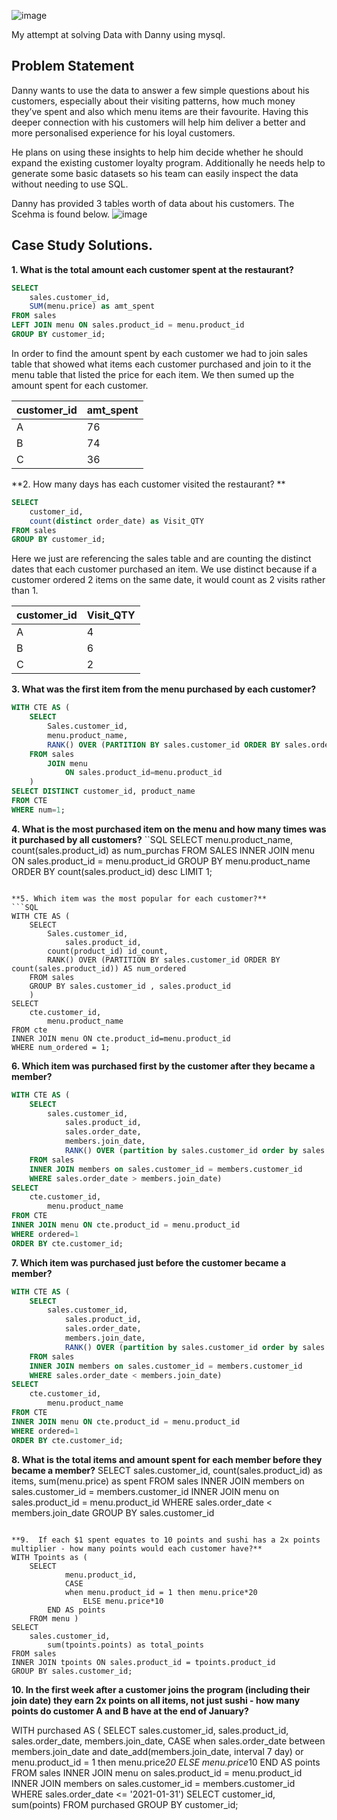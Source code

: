 
![image](https://user-images.githubusercontent.com/121979698/210649496-ef04500d-9e5b-4b5f-9ed1-4a1dd917895f.png)

My attempt at solving Data with Danny using mysql.

## Problem Statement

Danny wants to use the data to answer a few simple questions about his customers, especially about their visiting patterns, how much money they’ve spent and also which menu items are their favourite. Having this deeper connection with his customers will help him deliver a better and more personalised experience for his loyal customers.

He plans on using these insights to help him decide whether he should expand the existing customer loyalty program.
Additionally he needs help to generate some basic datasets so his team can easily inspect the data without needing to use SQL.

Danny has provided 3 tables worth of data about his customers. The Scehma is found below.
![image](https://user-images.githubusercontent.com/121979698/210691373-a096a0b1-5e08-4787-bd5a-9c1867a307fc.png)

## Case Study Solutions.

**1. What is the total amount each customer spent at the restaurant?** 
```SQL
SELECT 
	sales.customer_id,
	SUM(menu.price) as amt_spent
FROM sales
LEFT JOIN menu ON sales.product_id = menu.product_id
GROUP BY customer_id;
```
  
In order to find the amount spent by each customer we had to join sales table that showed what items each customer purchased and join to it the menu table that listed the price for each item. We then sumed up the amount spent for each customer.

|customer_id | amt_spent|
|---|---|
|A | 76|
|B | 74|
|C | 36|

**2. How many days has each customer visited the restaurant? **
```SQL
SELECT
	customer_id,
	count(distinct order_date) as Visit_QTY
FROM sales
GROUP BY customer_id;
```
Here we just are referencing the sales table and are counting the distinct dates that each customer purchased an item. We use distinct because if a customer ordered 2 items on the same date, it would count as 2 visits rather than 1. 

|customer_id | Visit_QTY|
|---|---|
|A|	4|
|B|	6|
|C|	2|

**3. What was the first item from the menu purchased by each customer?**
	
```SQL
WITH CTE AS (
	SELECT
		Sales.customer_id,
		menu.product_name, 
		RANK() OVER (PARTITION BY sales.customer_id ORDER BY sales.order_date) AS num
	FROM sales 
		JOIN menu
			ON sales.product_id=menu.product_id
	)
SELECT DISTINCT customer_id, product_name
FROM CTE
WHERE num=1;
```

**4. What is the most purchased item on the menu and how many times was it purchased by all customers?**
``SQL
SELECT 
	menu.product_name,
	count(sales.product_id) as num_purchas
FROM SALES
INNER JOIN menu ON sales.product_id = menu.product_id
GROUP BY menu.product_name
ORDER BY count(sales.product_id) desc
LIMIT 1;
```

**5. Which item was the most popular for each customer?**
```SQL	
WITH CTE AS (
	SELECT
		Sales.customer_id,
        	sales.product_id,
		count(product_id) id_count,
		RANK() OVER (PARTITION BY sales.customer_id ORDER BY count(sales.product_id)) AS num_ordered
	FROM sales 
	GROUP BY sales.customer_id , sales.product_id
	)
SELECT
	cte.customer_id,
        menu.product_name
FROM cte
INNER JOIN menu ON cte.product_id=menu.product_id
WHERE num_ordered = 1;
```
    
**6. Which item was purchased first by the customer after they became a member?**
```SQL
WITH CTE AS (
	SELECT 
		sales.customer_id,
        	sales.product_id,
        	sales.order_date,
        	members.join_date,
        	RANK() OVER (partition by sales.customer_id order by sales.order_date) as ordered
	FROM sales
	INNER JOIN members on sales.customer_id = members.customer_id
    WHERE sales.order_date > members.join_date)
SELECT 
	cte.customer_id,
        menu.product_name
FROM CTE
INNER JOIN menu ON cte.product_id = menu.product_id
WHERE ordered=1
ORDER BY cte.customer_id;
```

**7. Which item was purchased just before the customer became a member?**
```SQL
WITH CTE AS (
	SELECT 
		sales.customer_id,
        	sales.product_id,
        	sales.order_date,
        	members.join_date,
        	RANK() OVER (partition by sales.customer_id order by sales.order_date) as ordered
	FROM sales
	INNER JOIN members on sales.customer_id = members.customer_id
   	WHERE sales.order_date < members.join_date)
SELECT 
	cte.customer_id,
        menu.product_name
FROM CTE
INNER JOIN menu ON cte.product_id = menu.product_id
WHERE ordered=1
ORDER BY cte.customer_id;
```
    
**8. What is the total items and amount spent for each member before they became a member?**
SELECT
	sales.customer_id,
	count(sales.product_id) as items,
	sum(menu.price) as spent
FROM sales
INNER JOIN members on sales.customer_id = members.customer_id
INNER JOIN menu on sales.product_id = menu.product_id
WHERE sales.order_date < members.join_date
GROUP BY sales.customer_id
```

**9.  If each $1 spent equates to 10 points and sushi has a 2x points multiplier - how many points would each customer have?**
WITH Tpoints as (
	SELECT
    		menu.product_id,
    		CASE
			when menu.product_id = 1 then menu.price*20
        		ELSE menu.price*10
		END AS points
	FROM menu ) 
SELECT
	sales.customer_id,
        sum(tpoints.points) as total_points
FROM sales
INNER JOIN tpoints ON sales.product_id = tpoints.product_id
GROUP BY sales.customer_id;
```

**10. In the first week after a customer joins the program (including their join date) they earn 2x points on all items, not just sushi - how many points do customer A and B have at the end of January?**

WITH purchased AS (
	SELECT
    		sales.customer_id,
   		sales.product_id,
    		sales.order_date,
    		members.join_date,
    		CASE
			when sales.order_date between members.join_date and date_add(members.join_date, interval 7 day) or menu.product_id = 1 then menu.price*20
        		ELSE menu.price*10
		END AS points
	FROM sales
	INNER JOIN menu on sales.product_id = menu.product_id
	INNER JOIN members on sales.customer_id = members.customer_id
	WHERE sales.order_date <= '2021-01-31')
SELECT
	customer_id,
    	sum(points)
FROM purchased
GROUP BY customer_id;
```

